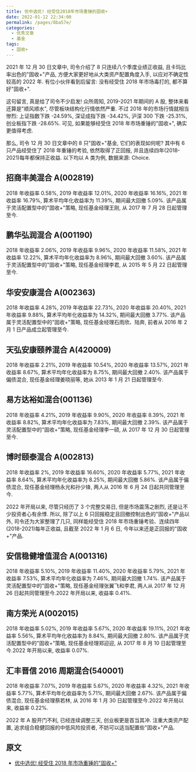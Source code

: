 ```yaml
---
title: 优中选优! 经受住2018年市场重锤的固收+
date: 2022-01-12 22:34:00
permalink: /pages/8ba57e/
categories:
  - 优秀文章
  - 基金
tags:
  - 固收+
---
```


2021 年 12 月 30 日文章中, 司令介绍了 8 只连续八个季度业绩正收益, 且卡玛比率出色的"固收+"产品, 方便大家更好地从大类资产配置角度入手, 以应对不确定性较高的 2022 年. 有位小伙伴看到后留言: 没有经受住 2018 年市场毒打的, 都不算好"固收+".

这句留言, 真是给了司令不少启发! 众所周知, 2019-2021 年期间的 A 股, 整体来看还算是"顺风顺水", 尽管板块结构化行情依然严重. 不过 2018 年的市场行情就相当惨烈: 上证指数下跌 -24.59%, 深证成指下跌 -34.42%, 沪深 300 下跌 -25.31%, 创业板指下跌 -28.65%. 可见, 如果能够经受住 2018 年市场重锤的"固收+", 确实更值得考虑.

那么, 司令 12 月 30 日文章中的 8 只"固收+"基金, 它们的表现如何呢? 其中有 6 只产品经受住了 2018 年重锤的考验, 依然取得了正回报, 并且连续四年(2018-2021)每年都保持正收益. 以下均以 A 类为例, 数据来源: Choice.

## 招商丰美混合 A(002819)

2018 年收益率 0.58%, 2019 年收益率 12.01%, 2020 年收益率 16.16%, 2021 年收益率 16.79%, 算术平均年化收益率为 11.39%, 期间最大回撤 5.09%. 该产品属于灵活配置型中的"固收+"策略, 现任基金经理王刚, 从 2017 年 7 月 28 日起管理至今.

## 鹏华弘润混合 A(001190)

2018 年收益率 2.06%, 2019 年收益率 9.96%, 2020 年收益率 11.58%, 2021 年收益率 12.22%, 算术平均年化收益率为 8.96%, 期间最大回撤 3.60%. 该产品属于灵活配置型中的"固收+"策略, 现任基金经理李君, 从 2015 年 5 月 22 日起管理至今.

## 华安安康混合 A(002363)

2018 年收益率 4.28%, 2019 年收益率 22.73%, 2020 年收益率 20.40%, 2021 年收益率 9.88%, 算术平均年化收益率为 14.32%, 期间最大回撤 3.77%. 该产品属于灵活配置型中的"固收+"策略, 现任基金经理石雨欣、陆奔, 前者从 2016 年 2 月 1 日产品成立起管理至今.

## 天弘安康颐养混合 A(420009)

2018 年收益率 2.21%, 2019 年收益率 10.54%, 2020 年收益率 13.57%, 2021 年收益率 8.67%, 算术平均年化收益率为 8.75%, 期间最大回撤 2.40%. 该产品属于偏债混合, 现任基金经理姜晓丽等, 她从 2013 年 1 月 21 日起管理至今.

## 易方达裕如混合(001136)

2018 年收益率 4.21%, 2019 年收益率 9.90%, 2020 年收益率 8.39%, 2021 年收益率 8.82%, 算术平均年化收益率为 7.83%, 期间最大回撤 2.39%. 该产品属于灵活配置型中的"固收+"策略, 现任基金经理李一硕, 从 2017 年 12 月 30 日起管理至今.

## 博时颐泰混合 A(002813)

2018 年收益率 2%, 2019 年收益率 16.60%, 2020 年收益率 5.77%, 2021 年收益率 8.64%, 算术平均年化收益率为 8.25%, 期间最大回撤 5.86%. 该产品属于偏债混合, 现任基金经理杨永光和孙少锋, 两人从 2016 年 6 月 24 日起共同管理至今.

2022 年开局以来, 尽管只经历了 3 个完整交易日, 但是市场震荡之剧烈, 还是让不少投资者心有余悸. 所以, 除了以上 6 只回报稳定且回撤控制出色的"固收+"产品以外, 司令还为大家整理了几只, 同样能经受住 2018 年市场重锤考验、连续四年(2018-2021)每年正收益, 且截至 2022 年 1 月 6 日, 今年以来还是正回报的"固收+"产品.

## 安信稳健增值混合 A(001316)

2018 年收益率 5.10%, 2019 年收益率 11.40%, 2020 年收益率 5.79%, 2021 年收益率 7.53%, 算术平均年化收益率为 7.46%, 期间最大回撤 1.74%. 该产品属于灵活配置型中的"固收+"策略, 现任基金经理张翼飞和李君, 两人从 2017 年 12 月 26 日起共同管理至今.2022 年开局以来, 收益率 0.41%.

## 南方荣光 A(002015)

2018 年收益率 5.02%, 2019 年收益率 5.67%, 2020 年收益率 19.11%, 2021 年收益率 5.56%, 算术平均年化收益率为 8.84%, 期间最大回撤 2.80%. 该产品属于灵活配置型中的"固收+"策略, 现任基金经理郑迎迎, 从 2017 年 8 月 10 日起管理至今.2022 年开局以来, 收益率 0.07%.

## 汇丰晋信 2016 周期混合(540001)

2018 年收益率 7.07%, 2019 年收益率 5.67%, 2020 年收益率 4.32%, 2021 年收益率 5.77%, 算术平均年化收益率为 5.71%, 期间最大回撤 2.67%. 该产品属于偏债混合, 现任基金经理蔡若林, 从 2016 年 1 月 30 日起管理至今.2022 年开局以来, 收益率 0.22%.

2022 年 A 股开门不利, 已经连续调整三天, 创业板更是首当其冲. 注重大类资产配置, 追求组合稳健回报的中低风险投资者, 不妨可以适当配置些"固收+"产品.

## 原文

- [优中选优! 经受住 2018 年市场重锤的"固收+"](https://mp.weixin.qq.com/s/b08UCy_AM_nPfUsYtulwEQ)
